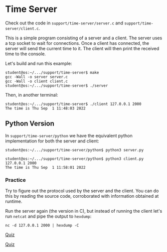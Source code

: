 # Time Server

Check out the code in `support/time-server/server.c` and `support/time-server/client.c`.

This is a simple program consisting of a server and a client.
The server uses a tcp socket to wait for connections.
Once a client has connected, the server will send the current time to it.
The client will then print the received time to the console.

Let's build and run this example:

```console
student@os:~/.../support/time-server$ make
gcc -Wall -o server server.c
gcc -Wall -o client client.c
student@os:~/.../support/time-server$ ./server
```

Then, in another terminal:

```console
student@os:~/.../support/time-server$ ./client 127.0.0.1 2000
The time is Thu Sep  1 11:48:03 2022
```

## Python Version

In `support/time-server/python` we have the equivalent python implementation for both the server and client:

```console
student@os:~/.../support/time-server/python$ python3 server.py
```

```console
student@os:~/.../support/time-server/python$ python3 client.py 127.0.0.1 2000
The time is Thu Sep  1 11:58:01 2022
```

### Practice

Try to figure out the protocol used by the server and the client.
You can do this by reading the source code, corroborated with information obtained at runtime.

Run the server again (the version in C), but instead of running the client let's run `netcat` and pipe the output to `hexdump`:

```console
nc -d 127.0.0.1 2000 | hexdump -C
```

[Quiz](../quiz/time-server.md)

[Quiz](../quiz/time-server-interop.md)

